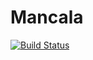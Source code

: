 # Mancala
[![Build Status](https://travis-ci.org/angellandros/mancala.svg?branch=master)](https://travis-ci.org/angellandros/mancala)
